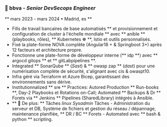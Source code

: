 ### 🏦 bbva - _Senior DevSecops Engineer_

** mars 2023 - mars 2024 • Madrid, es **

- Fills de travail bancaires de base automatisés ** et provisionnement et configuration de cluster à l'échelle mondiale ** avec ** anible ** (playbooks, rôles), ** Kubernetes ☸️ **, Istio et outils personnalisés.
- Fixé la plate-forme NOVA complète (Angular18 + & Springboot 3+) après 12 facteurs et architecture propre.
- Fonctionne une plate-forme de développeur interne (** idp **) avec ** argocd gitops ** et ** gitLabpipelines **.
- Integrated ** SonarQube ** (_Sast_) & ** owasp zap ** (_dast_) pour une numérisation complète de sécurité, s'alignant avec cis & owaspt10.
- Infra géré via Terraform et Azure Bicep, garantissant des environnements sans dérive.
- Institutionnalized ** sre ** Practices: Autored Production ** Run-books **, Day-2 Playbooks et Rotations on-Call; Automated ** Backups & Dr ** Forets via ** Jenkins ** Pipelines (SharedLibrary) intégrés à Ansible.
- ** 🔧 De plus: ** Tâches _linux Sysadmin_ Tâches - Administration du serveur et DB, Système de fichiers et gestion du réseau / dépannage, maintenance planifiée, ** DR / BC ** Forets - Automated avec ** bash & python ** scripting.
